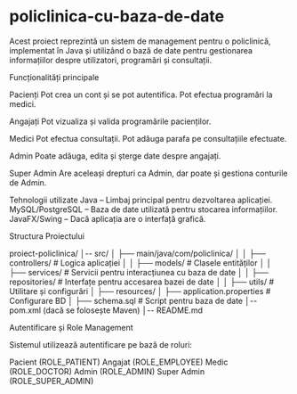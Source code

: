 # policlinica-cu-baza-de-date
Acest proiect reprezintă un sistem de management pentru o policlinică, implementat în Java și utilizând o bază de date pentru gestionarea informațiilor despre utilizatori, programări și consultații.

Funcționalități principale

Pacienți
Pot crea un cont și se pot autentifica.
Pot efectua programări la medici.

Angajați
Pot vizualiza și valida programările pacienților.

Medici
Pot efectua consultații.
Pot adăuga parafa pe consultațiile efectuate.

Admin
Poate adăuga, edita și șterge date despre angajați.

Super Admin
Are aceleași drepturi ca Admin, dar poate și gestiona conturile de Admin.

Tehnologii utilizate
Java – Limbaj principal pentru dezvoltarea aplicației.
MySQL/PostgreSQL – Baza de date utilizată pentru stocarea informațiilor.
JavaFX/Swing – Dacă aplicația are o interfață grafică.

Structura Proiectului

proiect-policlinica/
│-- src/
│   ├── main/java/com/policlinica/
│   │   ├── controllers/   # Logica aplicației
│   │   ├── models/        # Clasele entităților
│   │   ├── services/      # Servicii pentru interacțiunea cu baza de date
│   │   ├── repositories/  # Interfațe pentru accesarea bazei de date
│   │   ├── utils/         # Utilitare și configurări
│   ├── resources/
│       ├── application.properties  # Configurare BD
│       ├── schema.sql  # Script pentru baza de date
│-- pom.xml (dacă se folosește Maven)
│-- README.md


Autentificare și Role Management

Sistemul utilizează autentificare pe bază de roluri:

Pacient (ROLE_PATIENT)
Angajat (ROLE_EMPLOYEE)
Medic (ROLE_DOCTOR)
Admin (ROLE_ADMIN)
Super Admin (ROLE_SUPER_ADMIN)
